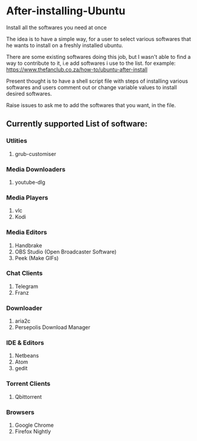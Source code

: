 # After-installing-Ubuntu
Install all the softwares you need at once

The idea is to have a simple way, for a user to select various softwares that he wants to install on a freshly installed ubuntu.

There are some existing softwares doing this job, but I wasn't able to find a way to contribute to it, i.e add softwares i use to the list.
for example: https://www.thefanclub.co.za/how-to/ubuntu-after-install

Present thought is to have a shell script file with steps of installing various softwares and users comment out or change variable values to install desired softwares.

Raise issues to ask me to add the softwares that you want, in the file.

## Currently supported List of software:

### Utlities
1. grub-customiser

### Media Downloaders
1. youtube-dlg

### Media Players
1. vlc
2. Kodi

### Media Editors
1. Handbrake
2. OBS Studio (Open Broadcaster Software)
3. Peek (Make GIFs)

### Chat Clients
1. Telegram
2. Franz

### Downloader
1. aria2c
2. Persepolis Download Manager

### IDE & Editors
1. Netbeans
2. Atom
3. gedit

### Torrent Clients
1. Qbittorrent

### Browsers
1. Google Chrome
2. Firefox Nightly
 
